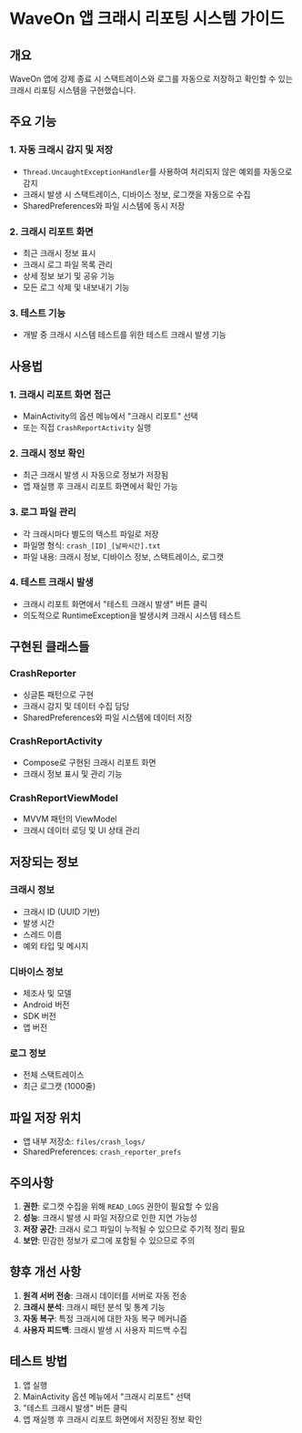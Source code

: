 # WaveOn 앱 크래시 리포팅 시스템 가이드

## 개요

WaveOn 앱에 강제 종료 시 스택트레이스와 로그를 자동으로 저장하고 확인할 수 있는 크래시 리포팅 시스템을 구현했습니다.

## 주요 기능

### 1. 자동 크래시 감지 및 저장
- `Thread.UncaughtExceptionHandler`를 사용하여 처리되지 않은 예외를 자동으로 감지
- 크래시 발생 시 스택트레이스, 디바이스 정보, 로그캣을 자동으로 수집
- SharedPreferences와 파일 시스템에 동시 저장

### 2. 크래시 리포트 화면
- 최근 크래시 정보 표시
- 크래시 로그 파일 목록 관리
- 상세 정보 보기 및 공유 기능
- 모든 로그 삭제 및 내보내기 기능

### 3. 테스트 기능
- 개발 중 크래시 시스템 테스트를 위한 테스트 크래시 발생 기능

## 사용법

### 1. 크래시 리포트 화면 접근
- MainActivity의 옵션 메뉴에서 "크래시 리포트" 선택
- 또는 직접 `CrashReportActivity` 실행

### 2. 크래시 정보 확인
- 최근 크래시 발생 시 자동으로 정보가 저장됨
- 앱 재실행 후 크래시 리포트 화면에서 확인 가능

### 3. 로그 파일 관리
- 각 크래시마다 별도의 텍스트 파일로 저장
- 파일명 형식: `crash_[ID]_[날짜시간].txt`
- 파일 내용: 크래시 정보, 디바이스 정보, 스택트레이스, 로그캣

### 4. 테스트 크래시 발생
- 크래시 리포트 화면에서 "테스트 크래시 발생" 버튼 클릭
- 의도적으로 RuntimeException을 발생시켜 크래시 시스템 테스트

## 구현된 클래스들

### CrashReporter
- 싱글톤 패턴으로 구현
- 크래시 감지 및 데이터 수집 담당
- SharedPreferences와 파일 시스템에 데이터 저장

### CrashReportActivity
- Compose로 구현된 크래시 리포트 화면
- 크래시 정보 표시 및 관리 기능

### CrashReportViewModel
- MVVM 패턴의 ViewModel
- 크래시 데이터 로딩 및 UI 상태 관리

## 저장되는 정보

### 크래시 정보
- 크래시 ID (UUID 기반)
- 발생 시간
- 스레드 이름
- 예외 타입 및 메시지

### 디바이스 정보
- 제조사 및 모델
- Android 버전
- SDK 버전
- 앱 버전

### 로그 정보
- 전체 스택트레이스
- 최근 로그캣 (1000줄)

## 파일 저장 위치

- 앱 내부 저장소: `files/crash_logs/`
- SharedPreferences: `crash_reporter_prefs`

## 주의사항

1. **권한**: 로그캣 수집을 위해 `READ_LOGS` 권한이 필요할 수 있음
2. **성능**: 크래시 발생 시 파일 저장으로 인한 지연 가능성
3. **저장 공간**: 크래시 로그 파일이 누적될 수 있으므로 주기적 정리 필요
4. **보안**: 민감한 정보가 로그에 포함될 수 있으므로 주의

## 향후 개선 사항

1. **원격 서버 전송**: 크래시 데이터를 서버로 자동 전송
2. **크래시 분석**: 크래시 패턴 분석 및 통계 기능
3. **자동 복구**: 특정 크래시에 대한 자동 복구 메커니즘
4. **사용자 피드백**: 크래시 발생 시 사용자 피드백 수집

## 테스트 방법

1. 앱 실행
2. MainActivity 옵션 메뉴에서 "크래시 리포트" 선택
3. "테스트 크래시 발생" 버튼 클릭
4. 앱 재실행 후 크래시 리포트 화면에서 저장된 정보 확인 